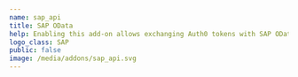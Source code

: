 ```yaml
---
name: sap_api
title: SAP OData
help: Enabling this add-on allows exchanging Auth0 tokens with SAP OData compatible access tokens.
logo_class: SAP
public: false
image: /media/addons/sap_api.svg
---
```

